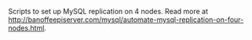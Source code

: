 Scripts to set up MySQL replication on 4 nodes.  Read more at http://banoffeepiserver.com/mysql/automate-mysql-replication-on-four-nodes.html. 
